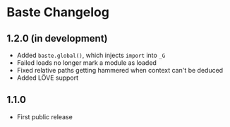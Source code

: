 # Baste Changelog

## 1.2.0 (in development)
* Added `baste.global()`, which injects `import` into `_G`
* Failed loads no longer mark a module as loaded
* Fixed relative paths getting hammered when context can't be deduced
* Added LÖVE support

## 1.1.0
* First public release